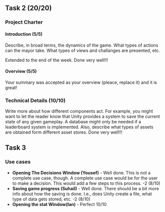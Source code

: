 ## Task 2 (20/20)

### Project Charter

#### Introduction (5/5)
Describe, in broad terms, the dynamics of the game. What types of actions can the mayor take. What types of views and challanges are presented, etc.

Extended to the end of the week. Done very well!!!

#### Overview (5/5)
Your summary was accepted as your overview (pleace, replace it) and it is great!


### Technical Details (10/10)
Write more about how different components act. For example, you might want to let the reader know that Unity provides a system to save the current state of any given gameplay. A database might only be needed if a leaderboard system is implemented. Also, describe what types of assets are obtained form different asset stores. Done very well!!!

## Task 3

### Use cases
- **Opening The Decisions Window (Yousef)** - Well done. This is not a complete use case, though. A complete use case would be for the user to make a decision. This would add a few steps to this process. -2 (8/10)
- **Saving game progress (Suhail)** - Well done. There should be a bit more info about how the saving is done. I.e., does Unity create a file, what type of data gets stored, etc. -2 (8/10)
- **Opening the stat Window(Ian)** - Perfect 10/10
